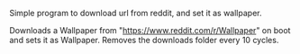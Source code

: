 Simple program to download url from reddit, and set it as wallpaper.

Downloads a Wallpaper from "https://www.reddit.com/r/Wallpaper" on boot and sets it as Wallpaper.
Removes the downloads folder every 10 cycles.

